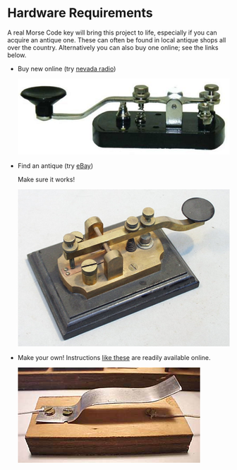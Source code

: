 # Hardware Requirements

A real Morse Code key will bring this project to life, especially if you can acquire an antique one. These can often be found in local antique shops all over the country. Alternatively you can also buy one online; see the links below.

- Buy new online (try [nevada radio](http://www.nevadaradio.co.uk/amateur-radio/morse-keys/mfj-550))

  ![](images/MFJ-550.png)

- Find an antique (try [eBay](http://search.ebay.co.uk/antique+morse+code+key))

  Make sure it works!

  ![](images/antique_key.png)

- Make your own! Instructions [like these](http://www.w1tp.com/perbuild.htm) are readily available online. 

  ![](images/homebrew_key.png)
